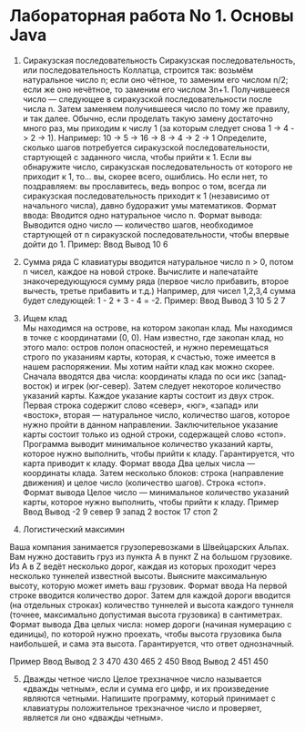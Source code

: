 # Лабораторная работа No 1. Основы Java 
 
1.  Сиракузская последовательность 
Сиракузская последовательность, или последовательность Коллатца, строится так: возьмём натуральное число n; если оно чётное, то заменим его  числом n/2; если же оно нечётное, то заменим его числом 3n+1. Получившееся число — следующее в сиракузской последовательности после числа n. Затем заменяем получившееся число по тому же правилу, и так далее. 
Обычно, если проделать такую замену достаточно много раз, мы приходим к числу 1 (за которым следует снова 1 -> 4 -> 2 -> 1). 
Например: 10 -> 5 -> 16 -> 8 -> 4 -> 2 -> 1
Определите, сколько шагов потребуется сиракузской последовательности, стартующей с заданного числа, чтобы прийти к 1. 
Если вы обнаружите число, сиракузская последовательность от которого не приходит к 1, то... вы, скорее всего, ошиблись. Но если нет, то поздравляем: вы прославитесь, ведь вопрос о том, всегда ли сиракузская последовательность приходит к 1 (независимо от начального числа), давно будоражит умы математиков. 
Формат ввода: Вводится одно натуральное число n. 
Формат вывода: Выводится одно число — количество шагов, необходимое стартующей от n сиракузской последовательности, чтобы впервые дойти до 1. 
Пример:
Ввод    Вывод 
10      6 
 
  
2.  Сумма ряда 
C клавиатуры вводится натуральное число n > 0, потом n чисел, каждое на новой строке. 
Вычислите и напечатайте знакочередующуюся сумму ряда (первое число прибавить, второе вычесть, третье прибавить и т.д.) Например, для чисел 1,2,3,4 сумма будет следующей: 1 - 2 + 3 - 4 = -2. 
Пример:
Ввод    Вывод 
3       10
5 
2 
7 

 
 
3.  Ищем клад  
Мы находимся на острове, на котором закопан клад. Мы находимся в точке с 
координатами (0, 0). Нам известно, где закопан клад, но этого мало: остров 
полон опасностей, и нужно перемещаться строго по указаниям карты, 
которая, к счастью, тоже имеется в нашем распоряжении. Мы хотим найти 
клад как можно скорее. 
Сначала вводятся два числа: координаты клада по оси икс (запад-восток) и 
игрек (юг-север). Затем следует некоторое количество указаний карты. 
Каждое указание карты состоит из двух строк. Первая строка содержит слово 
«север», «юг», «запад» или «восток», вторая — натуральное число, 
количество шагов, которое нужно пройти в данном направлении. 
Заключительное указание карты состоит только из одной строки, 
содержащей слово «стоп». 
Программа выводит минимальное количество указаний карты, которое 
нужно выполнить, чтобы прийти к кладу. Гарантируется, что карта приводит 
к кладу. 
Формат ввода 
Два целых числа — координаты клада. 
Затем несколько блоков: строка (направление движения) и целое число 
(количество шагов). 
Строка «стоп». 
Формат вывода 
Целое число — минимальное количество указаний карты, которое нужно 
выполнить, чтобы прийти к кладу. 
Пример 
Ввод Вывод 
-2 
9 
север 
9 
запад 
2 
восток 
17 
стоп 
2 
 
4.  Логистический максимин 
 
Ваша компания занимается грузоперевозками в Швейцарских Альпах. Вам 
нужно доставить груз из пункта A в пункт Z на большом грузовике. Из A в Z 
ведёт несколько дорог, каждая из которых проходит через несколько 
туннелей известной высоты. Выясните максимальную высоту, которую 
может иметь ваш грузовик. 
Формат ввода 
На первой строке вводится количество дорог. 
Затем для каждой дороги вводится (на отдельных строках) количество 
туннелей и высота каждого туннеля (точнее, максимально допустимая высота 
грузовика) в сантиметрах. 
Формат вывода 
Два целых числа: номер дороги (начиная нумерацию с единицы), по которой 
нужно проехать, чтобы высота грузовика была наибольшей, и сама эта 
высота. 
Гарантируется, что ответ однозначный. 
 
 
Пример 
Ввод Вывод 
2 
3 
470 
430 
465 
2 450 
Ввод Вывод 
2 
451 
450 
 
5.  Дважды четное число 
Целое трехзначное число называется «дважды четным», если и сумма его 
цифр, и их произведение являются четными. Напишите программу, 
который принимает с клавиатуры положительное трехзначное число и 
проверяет, является ли оно «дважды четным».